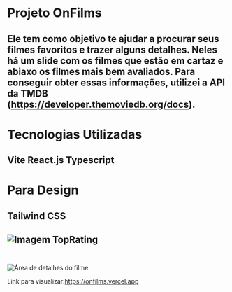 # Projeto OnFilms 
Ele tem como objetivo te ajudar a procurar seus filmes favoritos e trazer alguns detalhes.
Neles há um slide com os filmes que estão em cartaz e abiaxo os filmes mais bem avaliados.
Para conseguir obter essas informações, utilizei a API da TMDB (https://developer.themoviedb.org/docs).
------------------------------------------------------------------------------------------------------------
# Tecnologias Utilizadas
Vite 
React.js
Typescript
---------------------
# Para Design 
Tailwind CSS
---------------------
![Imagem TopRating](https://github.com/Phdrox/OnFilms/assets/84541640/a73c0dde-7706-4007-a12f-dda5d10d5d0a)</br></br>
-------------------------------
![Área de detalhes do filme](https://github.com/Phdrox/OnFilms/assets/84541640/f3a4841b-6953-43e8-95ec-3f45e6038a20)

Link para visualizar:https://onfilms.vercel.app





